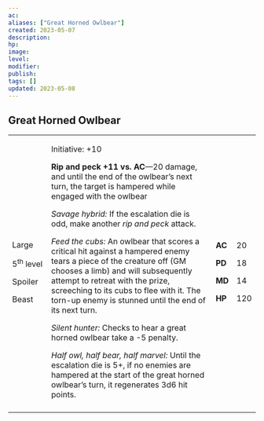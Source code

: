```yaml
---
ac: 
aliases: ["Great Horned Owlbear"]
created: 2023-05-07
description: 
hp: 
image: 
level: 
modifier: 
publish: 
tags: []
updated: 2023-05-08
---
```


## Great Horned Owlbear

<table>
<colgroup>
<col style="width: 16%" />
<col style="width: 71%" />
<col style="width: 5%" />
<col style="width: 6%" />
</colgroup>
<tbody>
<tr class="odd">
<td><p>Large</p>
<p>5<sup>th</sup> level</p>
<p>Spoiler</p>
<p>Beast</p></td>
<td><p>Initiative: +10</p>
<p><strong>Rip and peck +11 vs. AC</strong>—20 damage, and until the end
of the owlbear’s next turn, the target is hampered while engaged with
the owlbear</p>
<p><em>Savage hybrid:</em> If the escalation die is odd, make another
<em>rip and peck</em> attack.</p>
<p><em>Feed the cubs:</em> An owlbear that scores a critical hit against
a hampered enemy tears a piece of the creature off (GM chooses a limb)
and will subsequently attempt to retreat with the prize, screeching to
its cubs to flee with it. The torn-up enemy is stunned until the end of
its next turn.</p>
<p><em>Silent hunter:</em> Checks to hear a great horned owlbear take a
-5 penalty.</p>
<p><em>Half owl, half bear, half marvel:</em> Until the escalation die
is 5+, if no enemies are hampered at the start of the great horned
owlbear’s turn, it regenerates 3d6 hit points.</p></td>
<td><p><strong>AC</strong></p>
<p><strong>PD</strong></p>
<p><strong>MD</strong></p>
<p><strong>HP</strong></p></td>
<td><p>20</p>
<p>18</p>
<p>14</p>
<p>120</p></td>
</tr>
<tr class="even">
<td></td>
<td></td>
<td></td>
<td></td>
</tr>
</tbody>
</table>
